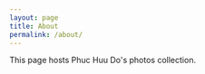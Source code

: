 ```yaml
---
layout: page
title: About
permalink: /about/
---
```


This page hosts Phuc Huu Do's photos collection.
